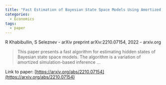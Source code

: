 ```yaml
---
title: "Fast Estimation of Bayesian State Space Models Using Amortized Simulation-Based Inference"
categories:
  - Economics
tags:
  - paper
---
```

R Khabibullin, S Seleznev - arXiv preprint arXiv:2210.07154, 2022 - arxiv.org



>This paper presents a fast algorithm for estimating hidden states of Bayesian state space models. The algorithm is a variation of amortized simulation-based inference …

Link to paper: [https://arxiv.org/abs/2210.07154](https://arxiv.org/abs/2210.07154)
